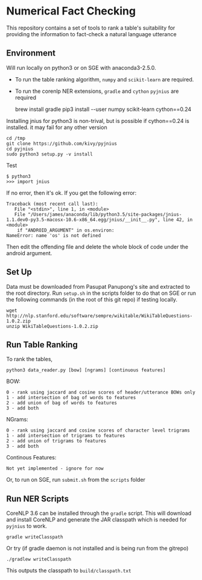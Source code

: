 # Numerical Fact Checking
This repository contains a set of tools to rank a table's suitability for providing the information to fact-check a natural language utterance


## Environment
Will run locally on python3 or on SGE with anaconda3-2.5.0.
 * To run the table ranking algorithm, `numpy` and `scikit-learn` are required.
 * To run the corenlp NER extensions, `gradle` and `cython` `pyjnius` are required

    brew install gradle
    pip3 install --user numpy scikit-learn cython==0.24

Installing jnius for python3 is non-trival, but is possible if cython==0.24 is installed. it may fail for any other version

    cd /tmp
    git clone https://github.com/kivy/pyjnius
    cd pyjnius
    sudo python3 setup.py -v install

Test

    $ python3
    >>> import jnius

If no error, then it's ok. If you get the following error:

    Traceback (most recent call last):
       File "<stdin>", line 1, in <module>
       File "/Users/james/anaconda/lib/python3.5/site-packages/jnius-1.1.dev0-py3.5-macosx-10.6-x86_64.egg/jnius/__init__.py", line 42, in <module>
        if "ANDROID_ARGUMENT" in os.environ:
    NameError: name 'os' is not defined

Then edit the offending file and delete the whole block of code under the android argument.




## Set Up
Data must be downloaded from Pasupat Panupong's site and extracted to the root directory. Run `setup.sh` in the scripts folder to do that on SGE or run the following commands (in the root of this git repo) if testing locally.

    wget http://nlp.stanford.edu/software/sempre/wikitable/WikiTableQuestions-1.0.2.zip
    unzip WikiTableQuestions-1.0.2.zip


## Run Table Ranking
To rank the tables,

    python3 data_reader.py [bow] [ngrams] [continuous features]

BOW:

    0 - rank using jaccard and cosine scores of header/utterance BOWs only
    1 - add intersection of bag of words to features
    2 - add union of bag of words to features
    3 - add both

NGrams:

    0 - rank using jaccard and cosine scores of character level trigrams
    1 - add intersection of trigrams to features
    2 - add union of trigrams to features
    3 - add both


Continous Features:

    Not yet implemented - ignore for now

Or, to run on SGE, run `submit.sh` from the `scripts` folder

## Run NER Scripts
CoreNLP 3.6 can be installed through the `gradle` script. This will download and install CoreNLP and generate the JAR classpath which is needed for `pyjnius` to work.

    gradle writeClasspath

Or try (if gradle daemon is not installed and is being run from the gitrepo)

    ./gradlew writeClasspath

This outputs the classpath to `build/classpath.txt`

